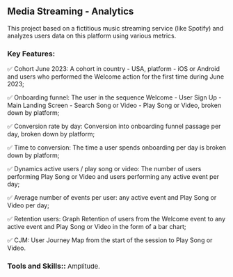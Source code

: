 ## Media Streaming - Analytics

This project based on a fictitious music streaming service (like Spotify) and analyzes users data on this platform using various metrics.

### Key Features:

✅ Cohort June 2023: A cohort in country - USA, platform -  iOS or Android and users who performed the Welcome action for the first time during June 2023;

✅ Onboarding funnel: The user in the sequence Welcome - User Sign Up - Main Landing Screen - Search Song or Video - Play Song or Video, broken down by platform;

✅ Conversion rate by day: Conversion into onboarding funnel passage per day, broken down by platform;

✅ Time to conversion: The time a user spends onboarding per day is broken down by platform;

✅ Dynamics active users / play song or video: The number of users performing Play Song or Video and users performing any active event per day;

✅ Average number of events per user: any active event and Play Song or Video per day;

✅ Retention users: Graph Retention of users from the Welcome event to any active event and Play Song or Video in the form of a bar chart;

✅ CJM: User Journey Map from the start of the session to Play Song or Video.

### Tools and Skills:: <span style="font-weight: lighter; font-size: 0.9em;">Amplitude.</span>